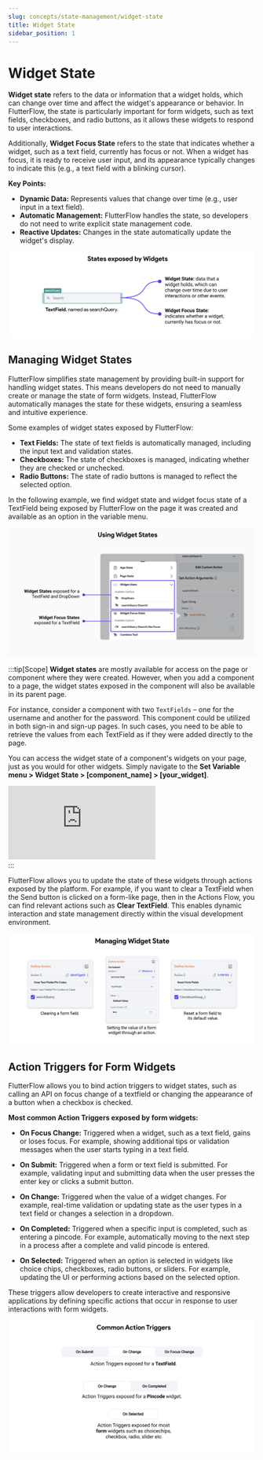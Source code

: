 ```yaml
---
slug: concepts/state-management/widget-state
title: Widget State
sidebar_position: 1
---
```


# Widget State

**Widget state** refers to the data or information that a widget holds, which can change over time and affect the widget's appearance or behavior. In FlutterFlow, the state is particularly important for form widgets, such as text fields, checkboxes, and radio buttons, as it allows these widgets to respond to user interactions.

Additionally, **Widget Focus State** refers to the state that indicates whether a widget, such as a text field, currently has focus or not. When a widget has focus, it is ready to receive user input, and its appearance typically changes to indicate this (e.g., a text field with a blinking cursor).

**Key Points:**

- **Dynamic Data:** Represents values that change over time (e.g., user input in a text field).
- **Automatic Management:** FlutterFlow handles the state, so developers do not need to write explicit state management code.
- **Reactive Updates:** Changes in the state automatically update the widget's display. 

![widget-state.png](imgs%2Fwidget-state.png)

## Managing Widget States

FlutterFlow simplifies state management by providing built-in support for handling widget states. This means developers do not need to manually create or manage the state of form widgets. Instead, FlutterFlow automatically manages the state for these widgets, ensuring a seamless and intuitive experience.

Some examples of widget states exposed by FlutterFlow: 

  - **Text Fields:** The state of text fields is automatically managed, including the input text and validation states.
  - **Checkboxes:** The state of checkboxes is managed, indicating whether they are checked or unchecked.
  - **Radio Buttons:** The state of radio buttons is managed to reflect the selected option.


In the following example, we find widget state and widget focus state of a TextField being exposed by FlutterFlow on the page it was created and available as an option in the variable menu.

![using-widget-state.png](imgs%2Fusing-widget-state.png)

:::tip[Scope]
**Widget states** are mostly available for access on the page or component where they were created. However, when you add a component to a page, the widget states exposed in the component will also be available in its parent page.

For instance, consider a component with two `TextFields` – one for the username and another for the password. This component could be utilized in both sign-in and sign-up pages. In such cases, you need to be able to retrieve the values from each TextField as if they were added directly to the page.

You can access the widget state of a component's widgets on your page, just as you would for other widgets. Simply navigate to the **Set Variable menu > Widget State > [component_name] > [your_widget]**.

<div class="video-container"><iframe src="https://www.loom.
com/embed/4dca7e59da1643629dcbb7cd2065580d?sid=3f2cd864-7d72-41ee-adc2-bb96e3ddc1b5" frameborder="0" allow="accelerometer; autoplay; clipboard-write; encrypted-media; gyroscope; picture-in-picture; web-share" referrerpolicy="strict-origin-when-cross-origin" allowfullscreen></iframe></div>
:::

FlutterFlow allows you to update the state of these widgets through actions exposed by the platform. For example, if you want to clear a TextField when the Send button is clicked on a form-like page, then in the Actions Flow, you can find relevant actions such as **Clear TextField**. This enables dynamic interaction and state management directly within the visual development environment.

![managing-widget-state.png](imgs%2Fmanaging-widget-state.png)


## Action Triggers for Form Widgets
FlutterFlow allows you to bind action triggers to widget states, such as calling an API on focus change of a textfield or changing the appearance of a button when a checkbox is checked.

**Most common Action Triggers exposed by form widgets:**

- **On Focus Change:** Triggered when a widget, such as a text field, gains or loses focus.
For example, showing additional tips or validation messages when the user starts typing in a text field.

- **On Submit:** Triggered when a form or text field is submitted. For example, validating input and submitting data when the user presses the enter key or clicks a submit button.

- **On Change:** Triggered when the value of a widget changes. For example, real-time validation or updating state as the user types in a text field or changes a selection in a dropdown.

- **On Completed:** Triggered when a specific input is completed, such as entering a pincode.
For example, automatically moving to the next step in a process after a complete and valid pincode is entered.

- **On Selected:** Triggered when an option is selected in widgets like choice chips, checkboxes, radio buttons, or sliders. For example, updating the UI or performing actions based on the selected option.

These triggers allow developers to create interactive and responsive applications by defining specific actions that occur in response to user interactions with form widgets.

![action-triggers-widget-state.png](imgs%2Faction-triggers-widget-state.png)




